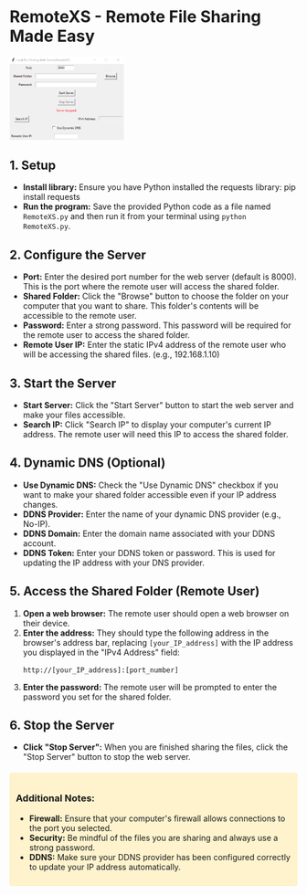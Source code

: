 # RemoteXS - Remote File Sharing Made Easy

<img src="https://raw.githubusercontent.com/LMLK-seal/RemoteXS/main/RemoteXS.png" alt="RemoteXS Logo" width="200"/>

## 1. Setup

- **Install library:** Ensure you have Python installed the requests library: pip install requests
- **Run the program:** Save the provided Python code as a file named `RemoteXS.py` and then run it from your terminal using `python RemoteXS.py`.

## 2. Configure the Server

- **Port:** Enter the desired port number for the web server (default is 8000). This is the port where the remote user will access the shared folder.
- **Shared Folder:** Click the "Browse" button to choose the folder on your computer that you want to share. This folder's contents will be accessible to the remote user.
- **Password:** Enter a strong password. This password will be required for the remote user to access the shared folder.
- **Remote User IP:** Enter the static IPv4 address of the remote user who will be accessing the shared files. (e.g., 192.168.1.10)

## 3. Start the Server

- **Start Server:** Click the "Start Server" button to start the web server and make your files accessible.
- **Search IP:** Click "Search IP" to display your computer's current IP address. The remote user will need this IP to access the shared folder.

## 4. Dynamic DNS (Optional)

- **Use Dynamic DNS:** Check the "Use Dynamic DNS" checkbox if you want to make your shared folder accessible even if your IP address changes.
- **DDNS Provider:** Enter the name of your dynamic DNS provider (e.g., No-IP).
- **DDNS Domain:** Enter the domain name associated with your DDNS account.
- **DDNS Token:** Enter your DDNS token or password. This is used for updating the IP address with your DNS provider.

## 5. Access the Shared Folder (Remote User)

1. **Open a web browser:** The remote user should open a web browser on their device.
2. **Enter the address:** They should type the following address in the browser's address bar, replacing `[your_IP_address]` with the IP address you displayed in the "IPv4 Address" field:
   ```
   http://[your_IP_address]:[port_number]
   ```
3. **Enter the password:** The remote user will be prompted to enter the password you set for the shared folder.

## 6. Stop the Server

- **Click "Stop Server":** When you are finished sharing the files, click the "Stop Server" button to stop the web server.

<div style="background-color: #fff3cd; border: 1px solid #ffeeba; border-radius: 4px; padding: 10px; margin-top: 20px;">

### Additional Notes:

- **Firewall:** Ensure that your computer's firewall allows connections to the port you selected.
- **Security:** Be mindful of the files you are sharing and always use a strong password.
- **DDNS:** Make sure your DDNS provider has been configured correctly to update your IP address automatically.

</div>
